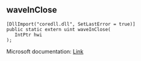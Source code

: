 ## waveInClose

```
[DllImport("coredll.dll", SetLastError = true)]
public static extern uint waveInClose(
   IntPtr hwi
);
```

Microsoft documentation: [Link](https://docs.microsoft.com/en-us/windows/win32/api/mmeapi/nf-mmeapi-waveinclose)
